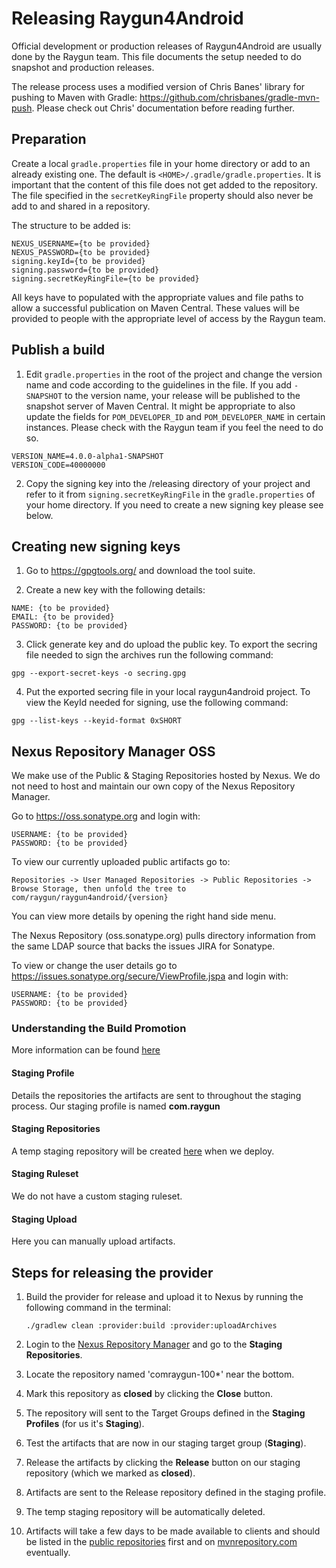 # Releasing Raygun4Android

Official development or production releases of Raygun4Android are usually done by the Raygun team. This file documents the setup needed to do snapshot and production releases.

The release process uses a modified version of Chris Banes' library for pushing to Maven with Gradle: https://github.com/chrisbanes/gradle-mvn-push. Please check out Chris' documentation before reading further.

## Preparation

Create a local `gradle.properties` file in your home directory or add to an already existing one. The default is `<HOME>/.gradle/gradle.properties`. It is important that the content of this file
does not get added to the repository. The file specified in the `secretKeyRingFile` property should also never be add to and shared in a repository.

The structure to be added is:

```
NEXUS_USERNAME={to be provided}
NEXUS_PASSWORD={to be provided}
signing.keyId={to be provided}
signing.password={to be provided}
signing.secretKeyRingFile={to be provided}
```

All keys have to populated with the appropriate values and file paths to allow a successful publication on Maven Central. These values will be provided to people with the appropriate level 
of access by the Raygun team.

## Publish a build

1. Edit `gradle.properties` in the root of the project and change the version name and code according to the guidelines in the file. If you add `-SNAPSHOT` to the version name, your release will be published to the snapshot server of Maven Central. It might be appropriate to also update the fields for `POM_DEVELOPER_ID` and `POM_DEVELOPER_NAME` in certain instances. Please check with the Raygun team if you feel the need to do so.

```
VERSION_NAME=4.0.0-alpha1-SNAPSHOT
VERSION_CODE=40000000
```

2. Copy the signing key into the /releasing directory of your project and refer to it from `signing.secretKeyRingFile` in the `gradle.properties` of your home directory. If you need to create a new signing key please see below.

## Creating new signing keys

1. Go to https://gpgtools.org/ and download the tool suite.

2. Create a new key with the following details:

````
NAME: {to be provided}
EMAIL: {to be provided}
PASSWORD: {to be provided}
````

3. Click generate key and do upload the public key. To export the secring file needed to sign the archives run the following command:

````
gpg --export-secret-keys -o secring.gpg
````

4. Put the exported secring file in your local raygun4android project. To view the KeyId needed for signing, use the following command:

````
gpg --list-keys --keyid-format 0xSHORT
````

## Nexus Repository Manager OSS

We make use of the Public & Staging Repositories hosted by Nexus. We do not need to host and maintain our own copy of the Nexus Repository Manager.

Go to https://oss.sonatype.org and login with:

````
USERNAME: {to be provided}
PASSWORD: {to be provided}
````

To view our currently uploaded public artifacts go to:

````
Repositories -> User Managed Repositories -> Public Repositories -> Browse Storage, then unfold the tree to com/raygun/raygun4android/{version}
````

You can view more details by opening the right hand side menu.

The Nexus Repository (oss.sonatype.org) pulls directory information from the same LDAP source that backs the issues JIRA for Sonatype.

To view or change the user details go to https://issues.sonatype.org/secure/ViewProfile.jspa and login with:

````
USERNAME: {to be provided}
PASSWORD: {to be provided}
````

### Understanding the Build Promotion

More information can be found [here](https://help.sonatype.com/repomanager2/staging-releases/configuring-the-staging-suite)

#### Staging Profile

Details the repositories the artifacts are sent to throughout the staging process.
Our staging profile is named **com.raygun**

#### Staging Repositories

A temp staging repository will be created [here](https://oss.sonatype.org/content/groups/staging/com/raygun/raygun4android/) when we deploy.

#### Staging Ruleset

We do not have a custom staging ruleset.

#### Staging Upload

Here you can manually upload artifacts.

## Steps for releasing the provider
1. Build the provider for release and upload it to Nexus by running the following command in the terminal:

    ````
    ./gradlew clean :provider:build :provider:uploadArchives
    ````

2. Login to the [Nexus Repository Manager](https://oss.sonatype.org) and go to the **Staging Repositories**.
3. Locate the repository named 'comraygun-100*' near the bottom.
4. Mark this repository as **closed** by clicking the **Close** button.
5. The repository will sent to the Target Groups defined in the **Staging Profiles** (for us it's **Staging**).
6. Test the artifacts that are now in our staging target group (**Staging**).
7. Release the artifacts by clicking the **Release** button on our staging repository (which we marked as **closed**).
8. Artifacts are sent to the Release repository defined in the staging profile.
9. The temp staging repository will be automatically deleted.
10. Artifacts will take a few days to be made available to clients and should be listed in the [public repositories](https://oss.sonatype.org/content/repositories/public/com/raygun/raygun4android/) first and on [mvnrepository.com](https://mvnrepository.com/artifact/com.raygun/raygun4android) eventually.



